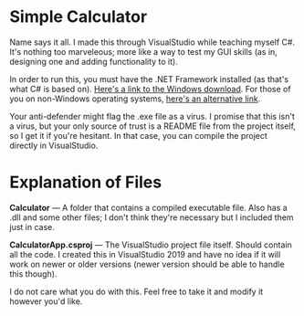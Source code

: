# Simple Calculator
Name says it all. I made this through VisualStudio while teaching myself C#. It's nothing too marveleous; more like a way to test my GUI skills (as in, designing one and adding functionality to it). 

In order to run this, you must have the .NET Framework installed (as that's what C# is based on). [Here's a link to the Windows download](https://dotnet.microsoft.com/en-us/download/dotnet-framework). For those of you on non-Windows operating systems, [here's an alternative link](https://dotnet.microsoft.com/en-us/download).

Your anti-defender might flag the .exe file as a virus. I promise that this isn't a virus, but your only source of trust is a README file from the project itself, so I get it if you're hesitant. In that case, you can compile the project directly in VisualStudio.

# Explanation of Files
**Calculator** — A folder that contains a compiled executable file. Also has a .dll and some other files; I don't think they're necessary but I included them just in case.

**CalculatorApp.csproj** — The VisualStudio project file itself. Should contain all the code. I created this in VisualStudio 2019 and have no idea if it will work on newer or older versions (newer version should be able to handle this though).

I do not care what you do with this. Feel free to take it and modify it however you'd like.
